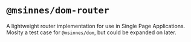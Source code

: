 [comment]: <> (// TODO: make a pass on this)
# `@msinnes/dom-router`

A lightweight router implementation for use in Single Page Applications. Moslty a test case for `@msinnes/dom`, but could be expanded on later.
